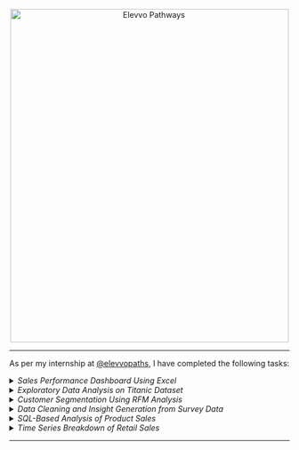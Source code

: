 <p align='center'>
  <img src='https://elevvo.tech/assets/nav_logo-5vkEKoZL.svg' alt='Elevvo Pathways' width="500" height="600">
</p>

---

As per my internship at [@elevvopaths](https://github.com/elevvopaths), I have completed the following tasks:
<details>
  <summary><i>Sales Performance Dashboard Using Excel</i></summary>
  <br>
  <table>
    <th>
      Sales Dashboard
    </th>
    <tr>
      <td><img width="1821" height="762" alt="Dashboard" src="https://github.com/user-attachments/assets/1393f71b-ceaf-4cea-bc29-0caa7ffe19b0" /></td>
    </tr>
  </table>
  The <code>.xlsx</code> file can be found <a href='SalesPerformanceDashboard'>here</a>
</details>

<details>
  <summary><i>Exploratory Data Analysis on Titanic Dataset</i></summary>
  <br>
  <table>
    <th colspan='2'>
      Notable Visualizations
    </th>
    <tr>
      <td><img width="567" height="455" alt="Gender" src="https://github.com/user-attachments/assets/3ef44d00-256f-4c97-86b5-81b5511043e0" /></td>
      <td><img width="567" height="455" alt="Embarkation" src="https://github.com/user-attachments/assets/8d83d417-0d10-42e8-8449-7074c264c310" /></td>
    </tr>
    <tr>
      <td><img width="567" height="455" alt="Class" src="https://github.com/user-attachments/assets/870e0125-7f93-43d7-8784-15f00df288c8" /></td>
      <td><img width="527" height="418" alt="Untitled" src="https://github.com/user-attachments/assets/bd5b8271-7a39-4727-bd5e-f592062623bb" /></td>
    </tr>
  </table>
  
  

  The in-depth analysis and data processing of the <code>.ipynb</code> file can be found <a href='EDA_TitanicDataset'>here</a>
</details>

<details>
  <summary><i>Customer Segmentation Using RFM Analysis</i></summary>
  <br>
  <table>
    <th colspan='2'>
      Notable Visualizations
    </th>
    <tr>
      <td><img width="833" height="470" alt="Untitled" src="https://github.com/user-attachments/assets/b19e0041-ccbc-4596-b297-0439173b5528" /></td>
      <td><img width="833" height="470" alt="Untitled" src="https://github.com/user-attachments/assets/d3e0eea3-705c-4c0a-a37c-864679aee67c" /></td>
    <tr>
      <td><img width="833" height="470" alt="Untitled" src="https://github.com/user-attachments/assets/dffb9d48-f83d-4e53-a2b8-50dd04d68f6d" /></td>
      <td><img width="527" height="418" alt="Heatmap" src="https://github.com/user-attachments/assets/ad67c688-5a7d-46bd-b907-3dd81ed26305" /></td>
    </tr>
  </table>

  The in-depth analysis and data processing of the <code>.ipynb</code> file as well as a table containing the RFM score of the customers in the respective dataset can be found <a href='CustomerSegmentation'>here</a>
</details>

<details>
  <summary><i>Data Cleaning and Insight Generation from Survey Data</i></summary>
  <br>
  <table>
    <th colspan='2'>
      Notable Visualizations
    </th>
    <tr>
      <td><img width="1189" height="590" alt="Untitled" src="https://github.com/user-attachments/assets/0d6823b4-8322-4e0c-818e-27f56b126909" /></td>
      <td><img width="868" height="470" alt="Untitled" src="https://github.com/user-attachments/assets/db9429b5-1beb-4e6d-bf48-f4978b4504d3" /></td>
    </tr>
    <tr>
      <td><img width="868" height="470" alt="Untitled" src="https://github.com/user-attachments/assets/b589b187-c26c-478f-a77d-bd95be89fee4" /></td>
      <td><img width="1255" height="470" alt="Untitled" src="https://github.com/user-attachments/assets/2a455b4a-65d2-4233-9b81-c41bcf371685" /></td>
    </tr>
    <tr>
      <td colspan='2'><img width="1255" height="470" alt="Untitled" src="https://github.com/user-attachments/assets/7c9b4034-3ed1-4250-b0e3-d4e1b5240d3d" /></td>
    </tr>
  </table>
  
  The in-depth analysis and data processing of the <code>.ipynb</code> file as well as more visualizations regarding the survey form can be found <a href='Insights_SurveyData'>here</a>
</details>

<details>
  <summary><i>SQL-Based Analysis of Product Sales</i></summary>
  <br>
  <table>
    <th colspan='2'>
      Notable Visualizations
    </th>
    <tr>
      <td><img width="1625" height="448" alt="Untitled" src="https://github.com/user-attachments/assets/32d5ba07-65e7-4c2b-967a-b8cdc352c194" /></td>
      <td><img width="571" height="432" alt="Untitled" src="https://github.com/user-attachments/assets/02da9ba6-7ec9-4290-b38d-41213de28789" /></td>
    </tr>
    <tr>
      <td colspan='2'><img width="1229" height="1368" alt="Untitled" src="https://github.com/user-attachments/assets/9b37507a-b00c-42de-bfa4-31e4ea83777e" /></td>
    </tr>
  </table>

  The in-depth analysis and data processing of the <code>.ipynb</code> file can be found <a href='ChinookDatabase'>here</a>
</details>

<details>
  <summary><i>Time Series Breakdown of Retail Sales</i></summary>
  <br>
  <table>
    <th colspan='2'>
      Notable Visualizations
    </th>
    <tr>
      <td><img width="629" height="470" alt="Untitled" src="https://github.com/user-attachments/assets/93d98194-603e-4377-8a19-ca435b4d14c0" /></td>
      <td><img width="1143" height="547" alt="Untitled" src="https://github.com/user-attachments/assets/08a5de41-b491-432c-8af2-47473b91916a" /></td>
    </tr>
    <tr>
      <td colspan='2'><img width="1143" height="547" alt="Untitled" src="https://github.com/user-attachments/assets/0b476233-88a5-4ea5-b7bc-eb29e1dfce49" /></td>
    </tr>
  </table>

  The in-depth analysis and data processing of the <code>.ipynb</code> file can be found <a href='TimeSeriesBreakdown'>here</a>
</details>

---

